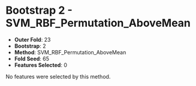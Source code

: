 # Bootstrap 2 - SVM_RBF_Permutation_AboveMean

- **Outer Fold**: 23
- **Bootstrap**: 2
- **Method**: SVM_RBF_Permutation_AboveMean
- **Fold Seed**: 65
- **Features Selected**: 0

No features were selected by this method.
